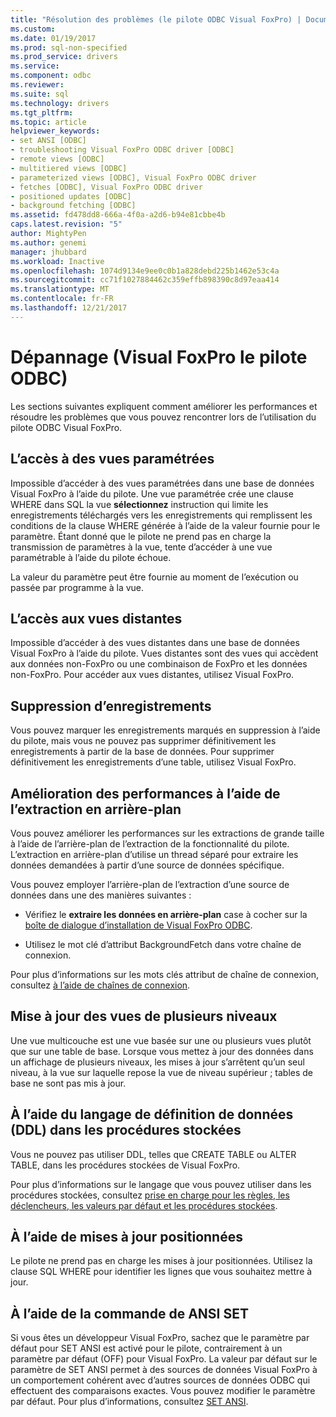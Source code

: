 ```yaml
---
title: "Résolution des problèmes (le pilote ODBC Visual FoxPro) | Documents Microsoft"
ms.custom: 
ms.date: 01/19/2017
ms.prod: sql-non-specified
ms.prod_service: drivers
ms.service: 
ms.component: odbc
ms.reviewer: 
ms.suite: sql
ms.technology: drivers
ms.tgt_pltfrm: 
ms.topic: article
helpviewer_keywords:
- set ANSI [ODBC]
- troubleshooting Visual FoxPro ODBC driver [ODBC]
- remote views [ODBC]
- multitiered views [ODBC]
- parameterized views [ODBC], Visual FoxPro ODBC driver
- fetches [ODBC], Visual FoxPro ODBC driver
- positioned updates [ODBC]
- background fetching [ODBC]
ms.assetid: fd478dd8-666a-4f0a-a2d6-b94e81cbbe4b
caps.latest.revision: "5"
author: MightyPen
ms.author: genemi
manager: jhubbard
ms.workload: Inactive
ms.openlocfilehash: 1074d9134e9ee0c0b1a828debd225b1462e53c4a
ms.sourcegitcommit: cc71f1027884462c359effb898390c8d97eaa414
ms.translationtype: MT
ms.contentlocale: fr-FR
ms.lasthandoff: 12/21/2017
---
```

# <a name="troubleshooting-visual-foxpro-odbc-driver"></a>Dépannage (Visual FoxPro le pilote ODBC)
Les sections suivantes expliquent comment améliorer les performances et résoudre les problèmes que vous pouvez rencontrer lors de l’utilisation du pilote ODBC Visual FoxPro.  
  
## <a name="accessing-parameterized-views"></a>L’accès à des vues paramétrées  
 Impossible d’accéder à des vues paramétrées dans une base de données Visual FoxPro à l’aide du pilote. Une vue paramétrée crée une clause WHERE dans SQL la vue **sélectionnez** instruction qui limite les enregistrements téléchargés vers les enregistrements qui remplissent les conditions de la clause WHERE générée à l’aide de la valeur fournie pour le paramètre. Étant donné que le pilote ne prend pas en charge la transmission de paramètres à la vue, tente d’accéder à une vue paramétrable à l’aide du pilote échoue.  
  
 La valeur du paramètre peut être fournie au moment de l’exécution ou passée par programme à la vue.  
  
## <a name="accessing-remote-views"></a>L’accès aux vues distantes  
 Impossible d’accéder à des vues distantes dans une base de données Visual FoxPro à l’aide du pilote. Vues distantes sont des vues qui accèdent aux données non-FoxPro ou une combinaison de FoxPro et les données non-FoxPro. Pour accéder aux vues distantes, utilisez Visual FoxPro.  
  
## <a name="deleting-records"></a>Suppression d’enregistrements  
 Vous pouvez marquer les enregistrements marqués en suppression à l’aide du pilote, mais vous ne pouvez pas supprimer définitivement les enregistrements à partir de la base de données. Pour supprimer définitivement les enregistrements d’une table, utilisez Visual FoxPro.  
  
## <a name="increasing-performance-using-background-fetching"></a>Amélioration des performances à l’aide de l’extraction en arrière-plan  
 Vous pouvez améliorer les performances sur les extractions de grande taille à l’aide de l’arrière-plan de l’extraction de la fonctionnalité du pilote. L’extraction en arrière-plan d’utilise un thread séparé pour extraire les données demandées à partir d’une source de données spécifique.  
  
 Vous pouvez employer l’arrière-plan de l’extraction d’une source de données dans une des manières suivantes :  
  
-   Vérifiez le **extraire les données en arrière-plan** case à cocher sur la [boîte de dialogue d’installation de Visual FoxPro ODBC](../../odbc/microsoft/odbc-visual-foxpro-setup-dialog-box.md).  
  
-   Utilisez le mot clé d’attribut BackgroundFetch dans votre chaîne de connexion.  
  
 Pour plus d’informations sur les mots clés attribut de chaîne de connexion, consultez [à l’aide de chaînes de connexion](../../odbc/microsoft/using-connection-strings.md).  
  
## <a name="updating-multitiered-views"></a>Mise à jour des vues de plusieurs niveaux  
 Une vue multicouche est une vue basée sur une ou plusieurs vues plutôt que sur une table de base. Lorsque vous mettez à jour des données dans un affichage de plusieurs niveaux, les mises à jour s’arrêtent qu’un seul niveau, à la vue sur laquelle repose la vue de niveau supérieur ; tables de base ne sont pas mis à jour.  
  
## <a name="using-data-definition-language-ddl-in-stored-procedures"></a>À l’aide du langage de définition de données (DDL) dans les procédures stockées  
 Vous ne pouvez pas utiliser DDL, telles que CREATE TABLE ou ALTER TABLE, dans les procédures stockées de Visual FoxPro.  
  
 Pour plus d’informations sur le langage que vous pouvez utiliser dans les procédures stockées, consultez [prise en charge pour les règles, les déclencheurs, les valeurs par défaut et les procédures stockées](../../odbc/microsoft/support-rules-triggers-defaults-stored-procedures-visual-foxpro-odbc-driver.md).  
  
## <a name="using-positioned-updates"></a>À l’aide de mises à jour positionnées  
 Le pilote ne prend pas en charge les mises à jour positionnées. Utilisez la clause SQL WHERE pour identifier les lignes que vous souhaitez mettre à jour.  
  
## <a name="using-the-set-ansi-command"></a>À l’aide de la commande de ANSI SET  
 Si vous êtes un développeur Visual FoxPro, sachez que le paramètre par défaut pour SET ANSI est activé pour le pilote, contrairement à un paramètre par défaut (OFF) pour Visual FoxPro. La valeur par défaut sur le paramètre de SET ANSI permet à des sources de données Visual FoxPro à un comportement cohérent avec d’autres sources de données ODBC qui effectuent des comparaisons exactes. Vous pouvez modifier le paramètre par défaut. Pour plus d’informations, consultez [SET ANSI](../../odbc/microsoft/set-ansi-command.md).
